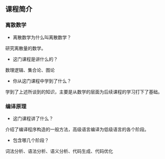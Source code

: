 ## 课程简介

### 离散数学

+ 离散数学为什么叫离散数学？

研究离散量的数学。

+ 这门课程是讲什么的？

数理逻辑、集合论、图论

+ 你从这门课程中学到了什么？

学到了上述所谈到的知识，主要是从数学的层面为后续课程的学习打下了基础。

### 编译原理

+ 这门课程讲了什么？

介绍了编译程序构造的一般方法，高级语言编译为低级语言的各个阶段。

+ 包含哪几个阶段？

词法分析、语法分析、语义分析、代码生成、代码优化
